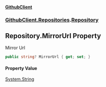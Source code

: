 #### [GithubClient](index 'index')
### [GithubClient.Repositories](GithubClient.Repositories 'GithubClient.Repositories').[Repository](GithubClient.Repositories.Repository 'GithubClient.Repositories.Repository')

## Repository.MirrorUrl Property

Mirror Url

```csharp
public string? MirrorUrl { get; set; }
```

#### Property Value
[System.String](https://docs.microsoft.com/en-us/dotnet/api/System.String 'System.String')
